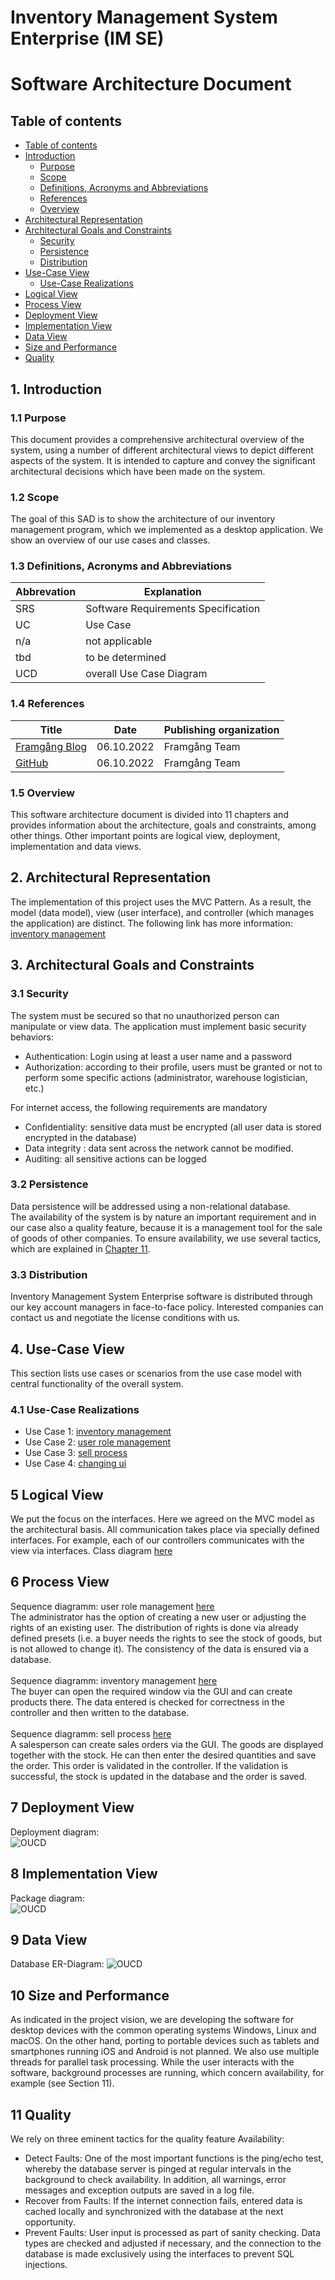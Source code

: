 # Inventory Management System Enterprise (IM SE)
# Software Architecture Document

## Table of contents
- [Table of contents](#table-of-contents)
- [Introduction](#1-introduction)
    - [Purpose](#11-purpose)
    - [Scope](#12-scope)
    - [Definitions, Acronyms and Abbreviations](#13-definitions-acronyms-and-abbreviations)
    - [References](#14-references)
    - [Overview](#15-overview)
- [Architectural Representation](#2-architectural-representation)
- [Architectural Goals and Constraints](#3-architectural-goals-and-constraints)
    - [Security](#31-security)
    - [Persistence](#32-persistence)
    - [Distribution](#33-distribution)
- [Use-Case View](#4-use-case-view)
   - [Use-Case Realizations](#41-use-case-realization)
- [Logical View](#5-logical-view)
- [Process View](#6-process-view)
- [Deployment View](#7-deployment-view)
- [Implementation View](#8-implementation-view)
- [Data View](#9-data-view)
- [Size and Performance](#10-size-and-performance)
- [Quality](#11-quality)


## 1. Introduction
### 1.1 Purpose
This document provides a comprehensive architectural overview of the system, using a number of different architectural views to depict different aspects of the system. It is intended to capture and convey the significant architectural decisions which have been made on the system.

### 1.2 Scope
The goal of this SAD is to show the architecture of our inventory management program, which we implemented as a desktop application. We show an overview of our use cases and classes.

### 1.3 Definitions, Acronyms and Abbreviations
| Abbrevation | Explanation                            |
| ----------- | -------------------------------------- |
| SRS         | Software Requirements Specification    |
| UC          | Use Case                               |
| n/a         | not applicable                         |
| tbd         | to be determined                       |
| UCD         | overall Use Case Diagram               |

### 1.4 References

| Title                                                               | Date       | Publishing organization   |
| --------------------------------------------------------------------|:----------:| ------------------------- |
| [Framgång Blog](https://dhbwse.wordpress.com/blog/)                 | 06.10.2022 | Framgång Team             |
| [GitHub](https://github.com/jan-nie/dhbw-framgang)                  | 06.10.2022 | Framgång Team             |

### 1.5 Overview
This software architecture document is divided into 11 chapters and provides information about the architecture, goals and constraints, among other things. Other important points are logical view, deployment, implementation and data views.
    
## 2. Architectural Representation
The implementation of this project uses the MVC Pattern.
As a result, the model (data model), view (user interface), and controller (which manages the application) are distinct. The following link has more information: <br>
[inventory management](../asr/asr.md#2.2-design-patterns)


## 3. Architectural Goals and Constraints
### 3.1 Security 
The system must be secured so that no unauthorized person can manipulate or view data.
The application must implement basic security behaviors:
- Authentication: Login using at least a user name and a password
- Authorization: according to their profile, users must be granted or not to perform some specific actions (administrator, warehouse logistician, etc.)

For internet access, the following requirements are mandatory
- Confidentiality: sensitive data must be encrypted (all user data is stored encrypted in the database)
- Data integrity : data sent across the network cannot be modified.
- Auditing: all sensitive actions can be logged

### 3.2 Persistence
Data persistence will be addressed using a non-relational database. <br>
The availability of the system is by nature an important requirement and in our case also a quality feature, because it is a management tool for the sale of goods of other companies. To ensure availability, we use several tactics, which are explained in [Chapter 11](#11-quality).

### 3.3 Distribution
Inventory Management System Enterprise software is distributed through our key account managers in face-to-face policy. Interested companies can contact us and negotiate the license conditions with us.

## 4. Use-Case View
This section lists use cases or scenarios from the use case model with central functionality of the overall system.

### 4.1 Use-Case Realizations
- Use Case 1: [inventory management](../srs/use_cases/uc1_inventory_management.md)
- Use Case 2: [user role management](../srs/use_cases/uc2_user_role_management.md)
- Use Case 3: [sell process](../srs/use_cases/uc3_sell_process.md)
- Use Case 4: [changing ui](../srs/use_cases/uc4_changing_ui_settings.md)

## 5 Logical View
We put the focus on the interfaces. Here we agreed on the MVC model as the architectural basis. All communication takes place via specially defined interfaces. For example, each of our controllers communicates with the view via interfaces.
Class diagram [here](../classes/classdiagram.md)

## 6 Process View
Sequence diagramm: user role management [here](../srs/use_cases/Sequenz_Diagram_User_Role_Management.png) <br>
The administrator has the option of creating a new user or adjusting the rights of an existing user. The distribution of rights is done via already defined presets (i.e. a buyer needs the rights to see the stock of goods, but is not allowed to change it). The consistency of the data is ensured via a database. <br> <br>
Sequence diagramm: inventory management [here](../srs/use_cases/sequenzDiagram_inventory.png)<br>
The buyer can open the required window via the GUI and can create products there. The data entered is checked for correctness in the controller and then written to the database. <br> <br>
Sequence diagramm: sell process [here](../srs/use_cases/SequenceDiagramSale2.jpg)<br>
A salesperson can create sales orders via the GUI. The goods are displayed together with the stock. He can then enter the desired quantities and save the order. This order is validated in the controller. If the validation is successful, the stock is updated in the database and the order is saved. 

## 7 Deployment View
Deployment diagram:<br>
![OUCD](./deployment-diagram.png)

## 8 Implementation View
Package diagram:<br>
![OUCD](./package-diagram.png)


## 9 Data View
Database ER-Diagram:
![OUCD](./erm.jpg)

## 10 Size and Performance
As indicated in the project vision, we are developing the software for desktop devices with the common operating systems Windows, Linux and macOS. On the other hand, porting to portable devices such as tablets and smartphones running iOS and Android is not planned.
We also use multiple threads for parallel task processing. While the user interacts with the software, background processes are running, which concern availability, for example (see Section 11).


## 11 Quality
We rely on three eminent tactics for the quality feature Availability: 
- Detect Faults: One of the most important functions is the ping/echo test, whereby the database server is pinged at regular intervals in the background to check availability. In addition, all warnings, error messages and exception outputs are saved in a log file.
- Recover from Faults: If the internet connection fails, entered data is cached locally and synchronized with the database at the next opportunity.
- Prevent Faults: User input is processed as part of sanity checking. Data types are checked and adjusted if necessary, and the connection to the database is made exclusively using the interfaces to prevent SQL injections.


